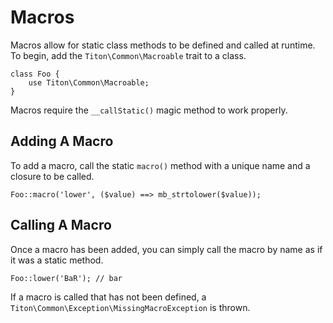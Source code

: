 # Macros #

Macros allow for static class methods to be defined and called at runtime. To begin, add the `Titon\Common\Macroable` trait to a class.

```hack
class Foo {
    use Titon\Common\Macroable;
}
```

<div class="notice is-warning">
    Macros require the <code>__callStatic()</code> magic method to work properly.
</div>

## Adding A Macro ##

To add a macro, call the static `macro()` method with a unique name and a closure to be called.

```hack
Foo::macro('lower', ($value) ==> mb_strtolower($value));
```

## Calling A Macro ##

Once a macro has been added, you can simply call the macro by name as if it was a static method.

```hack
Foo::lower('BaR'); // bar
```

If a macro is called that has not been defined, a `Titon\Common\Exception\MissingMacroException` is thrown.
